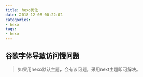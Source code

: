 ```yaml
---
title: hexo优化
date: 2018-12-08 00:22:01
categories:
- hexo
tags: 
- hexo
---
```


## 谷歌字体导致访问慢问题
> 如果用hexo默认主题，会有该问题，采用next主题即可解决。